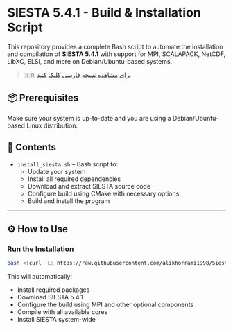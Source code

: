
# SIESTA 5.4.1 - Build & Installation Script

This repository provides a complete Bash script to automate the installation and compilation of **SIESTA 5.4.1** with support for MPI, SCALAPACK, NetCDF, LibXC, ELSI, and more on Debian/Ubuntu-based systems.
> 🇮🇷 [برای مشاهده نسخه فارسی کلیک کنید](./README.fa.md)
## 📦 Prerequisites

Make sure your system is up-to-date and you are using a Debian/Ubuntu-based Linux distribution.

## 📁 Contents

- `install_siesta.sh` – Bash script to:
  - Update your system
  - Install all required dependencies
  - Download and extract SIESTA source code
  - Configure build using CMake with necessary options
  - Build and install the program

---

## ⚙️ How to Use

### Run the Installation

```bash
bash <(curl -Ls https://raw.githubusercontent.com/alikhorrami1998/Siesta-5.4.1/refs/heads/main/install_siesta.sh)
```




This will automatically:




- Install required packages  
- Download SIESTA 5.4.1
- Configure the build using MPI and other optional components  
- Compile with all available cores  
- Install SIESTA system-wide






